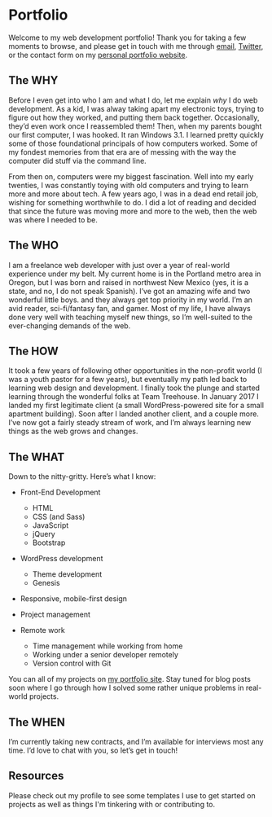 # Portfolio

Welcome to my web development portfolio! Thank you for taking a few moments to browse, and please get in touch with me through [email](mailto:kreig.e.durham@gmail.com), [Twitter](https://twitter.com/KreigD_WebDev), or the contact form on my [personal portfolio website](https://kreigd.com).

## The WHY

Before I even get into who I am and what I do, let me explain _why_ I do web development. As a kid, I was alway taking apart my electronic toys, trying to figure out how they worked, and putting them back together. Occasionally, they’d even work once I reassembled them! Then, when my parents bought our first computer, I was hooked. It ran Windows 3.1. I learned pretty quickly some of those foundational principals of how computers worked. Some of my fondest memories from that era are of messing with the way the computer did stuff via the command line.

From then on, computers were my biggest fascination. Well into my early twenties, I was constantly toying with old computers and trying to learn more and more about tech. A few years ago, I was in a dead end retail job, wishing for something worthwhile to do. I did a lot of reading and decided that since the future was moving more and more to the web, then the web was where I needed to be.

## The WHO

I am a freelance web developer with just over a year of real-world experience under my belt. My current home is in the Portland metro area in Oregon, but I was born and raised in northwest New Mexico (yes, it is a state, and no, I do not speak Spanish). I’ve got an amazing wife and two wonderful little boys. and they always get top priority in my world. I’m an avid reader, sci-fi/fantasy fan, and gamer. Most of my life, I have always done very well with teaching myself new things, so I’m well-suited to the ever-changing demands of the web.

## The HOW

It took a few years of following other opportunities in the non-profit world (I was a youth pastor for a few years), but eventually my path led back to learning web design and development. I finally took the plunge and started learning through the wonderful folks at Team Treehouse. In January 2017 I landed my first legitimate client (a small WordPress-powered site for a small apartment building). Soon after I landed another client, and a couple more. I’ve now got a fairly steady stream of work, and I’m always learning new things as the web grows and changes.

## The WHAT

Down to the nitty-gritty. Here’s what I know:

- Front-End Development
    - HTML
    - CSS (and Sass)
    - JavaScript
    - jQuery
    - Bootstrap

- WordPress development
    - Theme development
    - Genesis

- Responsive, mobile-first design
- Project management
- Remote work
    - Time management while working from home
    - Working under a senior developer remotely
    - Version control with Git

You can all of my projects on [my portfolio site](https://kreigd.com). Stay tuned for blog posts soon where I go through how I solved some rather unique problems in real-world projects.

## The WHEN

I’m currently taking new contracts, and I’m available for interviews most any time. I’d love to chat with you, so let’s get in touch!

## Resources

Please check out my profile to see some templates I use to get started on projects as well as things I'm tinkering with or contributing to.
